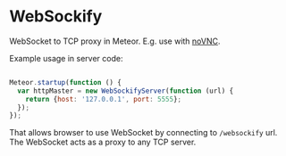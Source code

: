 WebSockify
==========
WebSocket to TCP proxy in Meteor. E.g. use with [noVNC](https://github.com/jakozaur/noVNC).

Example usage in server code:
```JavaScript

Meteor.startup(function () {
  var httpMaster = new WebSockifyServer(function (url) {
    return {host: '127.0.0.1', port: 5555};
  });
});
```

That allows browser to use WebSocket by connecting to `/websockify` url.
The WebSocket acts as a proxy to any TCP server.
